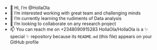 - 👋 Hi, I’m @HollaOla
- 👀 I’m interested working with great team and challenging minds
- 🌱 I’m currently learning the rudiments of Data analysis
- 💞️ I’m looking to collaborate on any research project
- 📫 You can reach me on +2348090915283
HollaOla/HollaOla is a ✨ special ✨ repository because its `README.md` (this file) appears on your GitHub profile
